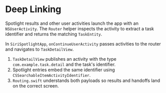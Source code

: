 # Deep Linking

Spotlight results and other user activities launch the app with an
`NSUserActivity`. The `Router` helper inspects the activity to extract a
task identifier and returns the matching `TaskEntity`.

In `SiriSpotlightApp`, `onContinueUserActivity` passes activities to the
router and navigates to `TaskDetailView`.

1. `TaskDetailView` publishes an activity with the type
   `com.example.task.detail` and the task's identifier.
2. Spotlight entries embed the same identifier using
   `CSSearchableItemActivityIdentifier`.
3. `Routing.swift` understands both payloads so results and handoffs land
   on the correct screen.

